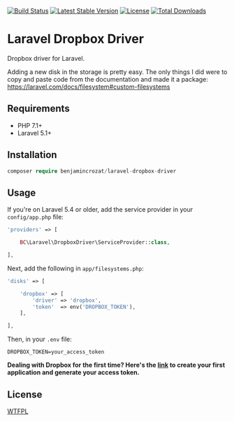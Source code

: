 [![Build Status](https://travis-ci.org/benjamincrozat/laravel-dropbox-driver.svg?branch=master)](https://travis-ci.org/benjamincrozat/laravel-dropbox-driver)
[![Latest Stable Version](https://poser.pugx.org/benjamincrozat/laravel-dropbox-driver/v/stable)](https://packagist.org/packages/benjamincrozat/laravel-dropbox-driver)
[![License](https://poser.pugx.org/benjamincrozat/laravel-dropbox-driver/license)](https://packagist.org/packages/benjamincrozat/laravel-dropbox-driver)
[![Total Downloads](https://poser.pugx.org/benjamincrozat/laravel-dropbox-driver/downloads)](https://packagist.org/packages/benjamincrozat/laravel-dropbox-driver)

# Laravel Dropbox Driver

Dropbox driver for Laravel.

Adding a new disk in the storage is pretty easy. The only things I did were to copy and paste code from the documentation and made it a package: https://laravel.com/docs/filesystem#custom-filesystems

## Requirements

- PHP 7.1+
- Laravel 5.1+

## Installation

```php
composer require benjamincrozat/laravel-dropbox-driver
```

## Usage

If you're on Laravel 5.4 or older, add the service provider in your ```config/app.php``` file:

```php
'providers' => [

    BC\Laravel\DropboxDriver\ServiceProvider::class,

],
```

Next, add the following in ```app/filesystems.php```:

```php
'disks' => [

    'dropbox' => [
        'driver' => 'dropbox',
        'token'  => env('DROPBOX_TOKEN'),
    ],

],
```

Then, in your ```.env``` file:
```
DROPBOX_TOKEN=your_access_token
```

**Dealing with Dropbox for the first time? Here's the [link](https://www.dropbox.com/developers/apps/create) to create your first application and generate your access token.**

## License

[WTFPL](http://www.wtfpl.net/about/)

